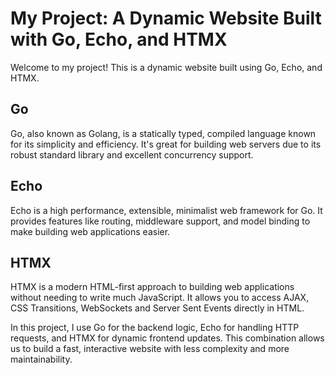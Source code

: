 # My Project: A Dynamic Website Built with Go, Echo, and HTMX

Welcome to my project! This is a dynamic website built using Go, Echo, and HTMX. 

## Go
Go, also known as Golang, is a statically typed, compiled language known for its simplicity and efficiency.
It's great for building web servers due to its robust standard library and excellent concurrency support.

## Echo
Echo is a high performance, extensible, minimalist web framework for Go. It provides features like routing, middleware support, and model binding to make building web applications easier.

## HTMX
HTMX is a modern HTML-first approach to building web applications without needing to write much JavaScript.
It allows you to access AJAX, CSS Transitions, WebSockets and Server Sent Events directly in HTML.

In this project, I use Go for the backend logic, Echo for handling HTTP requests, and HTMX for dynamic frontend updates. This combination allows us to build a fast, interactive website with less complexity and more maintainability.